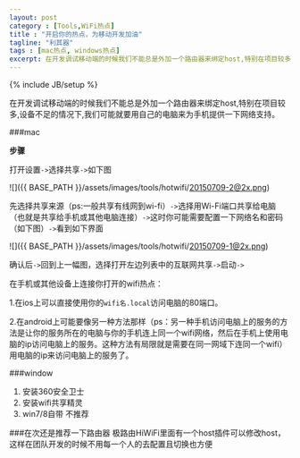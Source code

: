 ```yaml
---
layout: post
category : [Tools,WiFi热点]
title : "开启你的热点，为移动开发加油"
tagline: "利其器"
tags : [mac热点, windows热点]
excerpt: 在开发调试移动端的时候我们不能总是外加一个路由器来绑定host,特别在项目较多,设备不足的情况下,我们可能就要用自己的电脑来为手机提供一下网络支持。
---
```

{% include JB/setup %}
<style>
img{
    width:50%;
}
</style>


在开发调试移动端的时候我们不能总是外加一个路由器来绑定host,特别在项目较多,设备不足的情况下,我们可能就要用自己的电脑来为手机提供一下网络支持。


###mac

**步骤**

打开设置`->`选择共享`->`如下图

![]({{ BASE_PATH }}/assets/images/tools/hotwifi/20150709-2@2x.png)

先选择共享来源（ps:一般共享有线网到wi-fi）`->`选择用Wi-Fi端口共享给电脑（也就是共享给手机或其他电脑连接）`->`这时你可能需要配置一下网络名和密码（如下图）`->`看到如下界面

![]({{ BASE_PATH }}/assets/images/tools/hotwifi/20150709-1@2x.png)

确认后`->`回到上一幅图，选择打开左边列表中的互联网共享`->`启动`->`

在手机或其他设备上连接你打开的wifi热点：

1.在ios上可以直接使用你的`wifi名.local`访问电脑的80端口。

2.在android上可能要像另一种方法那样（ps：另一种手机访问电脑上的服务的方法是让你的服务所在的电脑与你的手机连上同一个wifi网络，然后在手机上使用电脑的ip访问电脑上的服务。这种方法有局限就是需要在同一网域下连同一个wifi）用电脑的ip来访问电脑上的服务了。


###window

1. 安装360安全卫士
2. 安装wifi共享精灵
3. win7/8自带 不推荐


###在次还是推荐一下路由器
极路由HiWiFi里面有一个host插件可以修改host，这样在团队开发的时候不用每一个人的去配置且切换也方便

